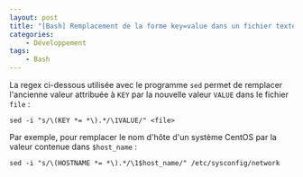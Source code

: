 ```yaml
---
layout: post
title: "[Bash] Remplacement de la forme key=value dans un fichier texte"
categories:
    - Développement
tags:
    - Bash
---
```

La regex ci-dessous utilisée avec le programme `sed` permet de remplacer l'ancienne valeur attribuée à `KEY` par la nouvelle valeur `VALUE` dans le fichier `file` :

    sed -i "s/\(KEY *= *\).*/\1VALUE/" <file>

Par exemple, pour remplacer le nom d'hôte d'un système CentOS par la valeur contenue dans `$host_name` :

    sed -i "s/\(HOSTNAME *= *\).*/\1$host_name/" /etc/sysconfig/network
